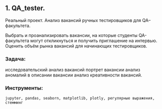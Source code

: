 ﻿## 1. QA_tester.
Реальный проект. Анализ вакансий ручных тестировщиков для QA–факультета.

Выбрать и проанализировать вакансии, на которые студенты QA-факультета могут откликнуться и получить приглашение на интервью. Оценить объём рынка вакансий для начинающих тестировщиков.

### Задача:

исследовательский анализ вакансий
портрет вакансии
анализ аномалий в описании вакансии
анализ креативности вакансий.

### Инструменты:

`jupyter, pandas, seaborn, matplotlib, plotly, регулярные выражения, стемминг`